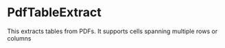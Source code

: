 PdfTableExtract
===============

This extracts tables from PDFs. It supports cells spanning multiple rows or columns
